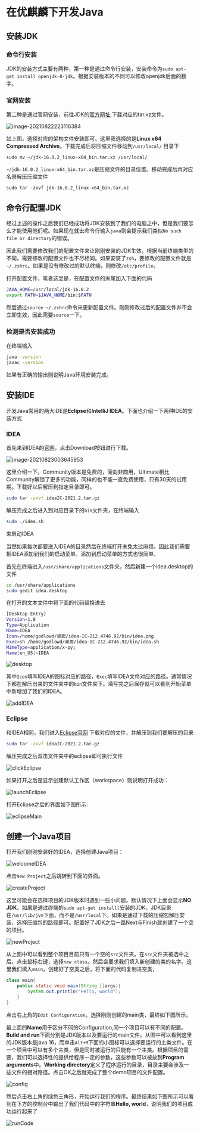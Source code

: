 # 在优麒麟下开发Java

## 安装JDK

### 命令行安装

JDK的安装方式主要有两种，第一种是通过命令行安装，安装命令为``sudo apt-get install openjdk-8-jdk``。根据安装版本的不同可以修改openjdk后面的数字。

### 官网安装

第二种是通过官网安装，前往JDK的[官方网址](http://www.oracle.com/technetwork/java/javase/downloads/index.html),下载对应的tar.xz文件。

![image-20210822223116384](%E5%9C%A8%E4%BC%98%E9%BA%92%E9%BA%9F%E4%B8%8B%E5%BC%80%E5%8F%91Java.assets/image-20210822223116384-16296426783531.png)

如上图，选择对应的架构文件安装即可。这里我选择的是**Linux x64 Compressed Archive**。下载完成后将压缩文件移动到``/usr/local/`` 目录下

```
sudo mv ~/jdk-16.0.2_linux-x64_bin.tar.xz /usr/local/
```

``~/jdk-16.0.2_linux-x64_bin.tar.xz``是压缩文件的目录位置。移动完成后再对应名录解压压缩文件

```
sudo tar -zxvf jdk-16.0.2_linux-x64_bin.tar.xz
```

## 命令行配置JDK

经过上述的操作之后我们已经成功将JDK安装到了我们的电脑之中，但是我们要怎么才能使用他们呢。如果现在就去命令行输入``java``则会提示我们类似``No such file or directory``的错误。

因此我们需要修改我们的配置文件来让刚刚安装的JDK生效。根据当前终端类型的不同，需要修改的配置文件也不尽相同。如果安装了``zsh``，要修改的配置文件就是``~/.zshrc``。如果是没有修改过的默认终端，则修改``/etc/profile``。

打开配置文件，笔者这里是，在配置文件的末尾加入下面的代码

```bash
JAVA_HOME=/usr/local/jdk-16.0.2
export PATH=$JAVA_HOME/bin:$PATH
```

然后通过``source ~/.zshrc``命令来更新配置文件。刚刚修改过后的配置文件并不会立即生效，因此需要``source``一下。

### 检测是否安装成功

在终端输入

```bash
java -version
javac -version
```

如果有正确的输出则说明Java环境安装完成。

## 安装IDE

开发Java常用的两大IDE是**Eclipse**和**IntelliJ IDEA**。下面也介绍一下两种IDE的安装方式

### IDEA

首先来到IDEA的[官网](https://www.jetbrains.com/idea/download/#section=linux)，点击Download按钮进行下载。

![image-20210823003645953](%E5%9C%A8%E4%BC%98%E9%BA%92%E9%BA%9F%E4%B8%8B%E5%BC%80%E5%8F%91Java.assets/image-20210823003645953-16296502075691.png)

这里介绍一下，Community版本是免费的，面向非商用，Ultimate相比Community解锁了更多的功能，同样的也不能一直免费使用，只有30天的试用期。下载好以后解压到指定目录即可。

```bash
sudo tar -zxvf ideaIC-2021.2.tar.gz
```

解压完成之后进入到对应目录下的``bin``文件夹，在终端输入

```bash
sudo ./idea.sh
```
来启动IDEA

当然如果每次都要进入IDEA的目录然后在终端打开未免太过麻烦。因此我们需要把IDEA添加到我们的启动菜单。添加到启动菜单的方式也很简单。

首先在终端进入``/usr/share/applications``文件夹，然后新建一个idea.desktop的文件

```bash
cd /usr/share/applications
sudo gedit idea.desktop
```

在打开的文本文件中将下面的代码替换进去

```bash
[Desktop Entry]
Version=1.0
Type=Application
Name=IDEA
Icon=/home/godlowd/桌面/idea-IC-212.4746.92/bin/idea.png
Exec=sh /home/godlowd/桌面/idea-IC-212.4746.92/bin/idea.sh
MimeType=application/x-py;
Name[en_US]=IDEA
```

![desktop](%E5%9C%A8%E4%BC%98%E9%BA%92%E9%BA%9F%E4%B8%8B%E5%BC%80%E5%8F%91Java.assets/desktop.png)

其中``Icon``填写IDEA的图标对应的路径，``Exec``填写IDEA文件对应的路径。通常情况下都在解压出来的文件夹中的``bin``文件夹下。填写完之后保存就可以看到开始菜单中新增加了我们的IDEA。

![addIDEA](%E5%9C%A8%E4%BC%98%E9%BA%92%E9%BA%9F%E4%B8%8B%E5%BC%80%E5%8F%91Java.assets/addIDEA.png)

### Eclipse

和IDEA相同，我们进入[Eclipse官网](https://www.eclipse.org/downloads/download.php?file=/technology/epp/downloads/release/2021-06/R/eclipse-java-2021-06-R-linux-gtk-x86_64.tar.gz) 下载对应的文件，并解压到我们要解压的目录

```bash
sudo tar -zxvf ideaIC-2021.2.tar.gz
```

解压完成之后双击文件夹中的eclipse即可执行文件

![clickEclipse](%E5%9C%A8%E4%BC%98%E9%BA%92%E9%BA%9F%E4%B8%8B%E5%BC%80%E5%8F%91Java.assets/clickEclipse.png)

如果打开之后是显示创建默认工作区（workspace）则说明打开成功：

![launchEclipse](%E5%9C%A8%E4%BC%98%E9%BA%92%E9%BA%9F%E4%B8%8B%E5%BC%80%E5%8F%91Java.assets/launchEclipse.png)

打开Eclipse之后的界面如下图所示:

![eclipseMain](%E5%9C%A8%E4%BC%98%E9%BA%92%E9%BA%9F%E4%B8%8B%E5%BC%80%E5%8F%91Java.assets/eclipseMain.png)

## 创建一个Java项目

打开我们刚刚安装好的IDEA，选择创建Java项目：

![welcomeIDEA](%E5%9C%A8%E4%BC%98%E9%BA%92%E9%BA%9F%E4%B8%8B%E5%BC%80%E5%8F%91Java.assets/welcomeIDEA.png)

点击``New Project``之后跳转到下面的界面。

![createProject](%E5%9C%A8%E4%BC%98%E9%BA%92%E9%BA%9F%E4%B8%8B%E5%BC%80%E5%8F%91Java.assets/createProject.png)

这里可能会在选择项目的JDK版本时遇到一些小问题。默认情况下上面会显示**NO JDK**。如果是通过终端的``sudo apt-get installl``安装的JDK，JDK目录在``/usr/lib/jvm``下面，而不是``/usr/local``下。如果是通过下载的压缩包解压安装，选择压缩包的路径即可。配置好了JDK之后一路Next与Finish就创建了一个空的项目。

![newProject](%E5%9C%A8%E4%BC%98%E9%BA%92%E9%BA%9F%E4%B8%8B%E5%BC%80%E5%8F%91Java.assets/newProject.png)

从上图中可以看到整个项目目前只有一个空的``src``文件夹。在``src``文件夹被选中之后，点击鼠标右键，选择``new class``。然后会要求我们填入新创建的类的名字。这里我们填入``main``。创建好了空类之后，将下面的代码复制进空类，

```Java
class main{
    public static void main(String []args){
        System.out.println("Hello, world");
    }
}
```

点击右上角的``Edit Configuration``。选择刚刚创建的main类，最终如下图所示。

最上面的**Name**用于区分不同的Configuration,同一个项目可以有不同的配置。**Build and run**下面分别是JDK版本以及要运行的main文件。从图中可以看到这里的JDK版本是java 16，而单击``Alt+M``下面的小图标可以选择要运行的主类文件。在一个项目中可以有多个主类，但是同时被运行的只能有一个主类。根据项目的需要，我们可以选择性的提供给程序一定的参数，这些参数可以被放到**Program arguments**中。**Working directory**定义了程序运行的目录，目录主要会涉及一些文件的相对路径。点击OK之后就完成了整个demo项目的文件配置。

![config](%E5%9C%A8%E4%BC%98%E9%BA%92%E9%BA%9F%E4%B8%8B%E5%BC%80%E5%8F%91Java.assets/config.png)

然后点击右上角的绿色三角形，开始运行我们的程序。最终结果如下图所示可以看到在下方的控制台中输出了我们代码中的字符串**Hello, world**，说明我们的项目成功运行起来了

![runCode](%E5%9C%A8%E4%BC%98%E9%BA%92%E9%BA%9F%E4%B8%8B%E5%BC%80%E5%8F%91Java.assets/runCode.png)

